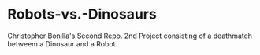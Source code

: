 # Robots-vs.-Dinosaurs
Christopher Bonilla's Second Repo. 2nd Project consisting of a deathmatch betweem a Dinosaur and a Robot.